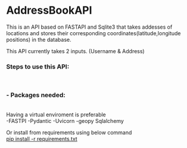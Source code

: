# AddressBookAPI
 
 This is an API based on FASTAPI and Sqlite3 that takes addesses of locations and stores their corresponding coordinates(latitude,longitude positions) in the database.<br>
 
This API currently takes 2 inputs. (Username & Address) <br>

<h3> Steps to use this API: </h3> <br>
<h3>- Packages needed: </h3> <br>
Having a virtual enviroment is preferable <br>
 -FASTPI
 -Pydantic
 -Uvicorn
 -geopy
 Sqlalchemy
 
Or install from requirements using below command <br>
 <a href="#">pip install -r requirements.txt</a> <br>




